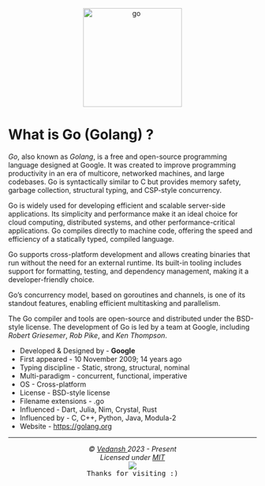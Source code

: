 <div align="center">
    <img
        src="https://cdn.jsdelivr.net/gh/offensive-vk/Icons@master/go/go-original.svg"
        height=200
        width=200
        alt="go"
    >
</div>

# What is Go (Golang) ?

*Go*, also known as *Golang*, is a free and open-source programming language designed at Google. It was created to improve programming productivity in an era of multicore, networked machines, and large codebases. Go is syntactically similar to C but provides memory safety, garbage collection, structural typing, and CSP-style concurrency.

Go is widely used for developing efficient and scalable server-side applications. Its simplicity and performance make it an ideal choice for cloud computing, distributed systems, and other performance-critical applications. Go compiles directly to machine code, offering the speed and efficiency of a statically typed, compiled language.

Go supports cross-platform development and allows creating binaries that run without the need for an external runtime. Its built-in tooling includes support for formatting, testing, and dependency management, making it a developer-friendly choice.

Go’s concurrency model, based on goroutines and channels, is one of its standout features, enabling efficient multitasking and parallelism.

The Go compiler and tools are open-source and distributed under the BSD-style license. The development of Go is led by a team at Google, including *Robert Griesemer*, *Rob Pike*, and *Ken Thompson*.

- Developed & Designed by - **Google**
- First appeared - 10 November 2009; 14 years ago
- Typing discipline - Static, strong, structural, nominal
- Multi-paradigm - concurrent, functional, imperative
- OS - Cross-platform
- License - BSD-style license
- Filename extensions - .go
- Influenced - Dart, Julia, Nim, Crystal, Rust
- Influenced by - C, C++, Python, Java, Modula-2
- Website - <https://golang.org>

***

<p align="center">
  <i>&copy; <a href="https://github.com/offensive-vk/">Vedansh </a> 2023 - Present</i><br>
  <i>Licensed under <a href="https://mit-license.org/">MIT</a></i><br>
  <a href="https://github.com/TheHamsterBot"><img src="https://i.ibb.co/4KtpYxb/octocat-clean-mini.png" /></a><br>
  <kbd>Thanks for visiting :)</kbd>
</p>

